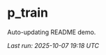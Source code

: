 # p_train

Auto-updating README demo.

<!--START_SECTION:status-->
_Last run: 2025-10-07 19:18 UTC_
<!--END_SECTION:status-->





























































































































































































































































































































































































































































































































































































































































































































































































































































































































































































































































